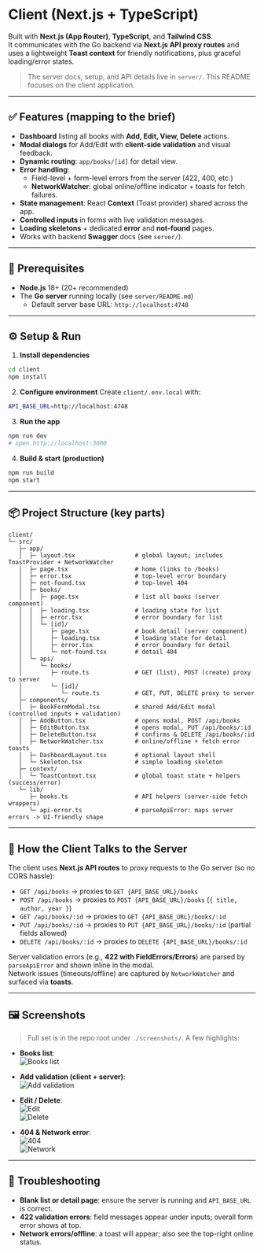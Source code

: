 # Client (Next.js + TypeScript)

Built with **Next.js (App Router)**, **TypeScript**, and **Tailwind CSS**.  
It communicates with the Go backend via **Next.js API proxy routes** and uses a lightweight **Toast context** for friendly notifications, plus graceful loading/error states.

> The server docs, setup, and API details live in `server/`. This README focuses on the client application.

---

## ✅ Features (mapping to the brief)

- **Dashboard** listing all books with **Add, Edit, View, Delete** actions.
- **Modal dialogs** for Add/Edit with **client-side validation** and visual feedback.
- **Dynamic routing**: `app/books/[id]` for detail view.
- **Error handling**:
  - Field-level + form-level errors from the server (422, 400, etc.)
  - **NetworkWatcher**: global online/offline indicator + toasts for fetch failures.
- **State management**: React **Context** (Toast provider) shared across the app.
- **Controlled inputs** in forms with live validation messages.
- **Loading skeletons** + dedicated **error** and **not-found** pages.
- Works with backend **Swagger** docs (see `server/`).

---

## 🧰 Prerequisites

- **Node.js** 18+ (20+ recommended)
- The **Go server** running locally (see `server/README.md`)
  - Default server base URL: `http://localhost:4748`

---

## ⚙️ Setup & Run

1) **Install dependencies**
```bash
cd client
npm install
```

2) **Configure environment**
Create `client/.env.local` with:
```bash
API_BASE_URL=http://localhost:4748
```

3) **Run the app**
```bash
npm run dev
# open http://localhost:3000
```

4) **Build & start (production)**
```bash
npm run build
npm start
```

---

## 📦 Project Structure (key parts)

```
client/
└─ src/
   ├─ app/
   │  ├─ layout.tsx                 # global layout; includes ToastProvider + NetworkWatcher
   │  ├─ page.tsx                   # home (links to /books)
   │  ├─ error.tsx                  # top-level error boundary
   │  ├─ not-found.tsx              # top-level 404
   │  ├─ books/
   │  │  ├─ page.tsx                # list all books (server component)
   │  │  ├─ loading.tsx             # loading state for list
   │  │  ├─ error.tsx               # error boundary for list
   │  │  └─ [id]/
   │  │     ├─ page.tsx             # book detail (server component)
   │  │     ├─ loading.tsx          # loading state for detail
   │  │     ├─ error.tsx            # error boundary for detail
   │  │     └─ not-found.tsx        # detail 404
   │  └─ api/
   │     └─ books/
   │        ├─ route.ts             # GET (list), POST (create) proxy to server
   │        └─ [id]/
   │           └─ route.ts          # GET, PUT, DELETE proxy to server
   ├─ components/
   │  ├─ BookFormModal.tsx          # shared Add/Edit modal (controlled inputs + validation)
   │  ├─ AddButton.tsx              # opens modal, POST /api/books
   │  ├─ EditButton.tsx             # opens modal, PUT /api/books/:id
   │  ├─ DeleteButton.tsx           # confirms & DELETE /api/books/:id
   │  ├─ NetworkWatcher.tsx         # online/offline + fetch error toasts
   │  ├─ DashboardLayout.tsx        # optional layout shell
   │  └─ Skeleton.tsx               # simple loading skeleton
   ├─ context/
   │  └─ ToastContext.tsx           # global toast state + helpers (success/error)
   └─ lib/
      ├─ books.ts                   # API helpers (server-side fetch wrappers)
      └─ api-error.ts               # parseApiError: maps server errors -> UI-friendly shape
```

---

## 🔌 How the Client Talks to the Server

The client uses **Next.js API routes** to proxy requests to the Go server (so no CORS hassle):

- `GET /api/books` → proxies to `GET {API_BASE_URL}/books`
- `POST /api/books` → proxies to `POST {API_BASE_URL}/books` (`{ title, author, year }`)
- `GET /api/books/:id` → proxies to `GET {API_BASE_URL}/books/:id`
- `PUT /api/books/:id` → proxies to `PUT {API_BASE_URL}/books/:id` (partial fields allowed)
- `DELETE /api/books/:id` → proxies to `DELETE {API_BASE_URL}/books/:id`

Server validation errors (e.g., **422 with FieldErrors/Errors**) are parsed by `parseApiError` and shown inline in the modal.  
Network issues (timeouts/offline) are captured by `NetworkWatcher` and surfaced via **toasts**.

---

## 🖼️ Screenshots

> Full set is in the repo root under `./screenshots/`. A few highlights:

- **Books list**:  
  ![Books list](../screenshots/books-list.png)

- **Add validation (client + server)**:  
  ![Add validation](../screenshots/books-add-validation.png)

- **Edit / Delete**:  
  ![Edit](../screenshots/books-edit.png)  
  ![Delete](../screenshots/books-delete.png)

- **404 & Network error**:  
  ![404](../screenshots/books-404.png)  
  ![Network](../screenshots/books-network-error.png)

---

## 🐞 Troubleshooting

- **Blank list or detail page**: ensure the server is running and `API_BASE_URL` is correct.
- **422 validation errors**: field messages appear under inputs; overall form error shows at top.
- **Network errors/offline**: a toast will appear; also see the top-right online status.

